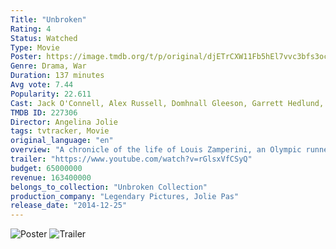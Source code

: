 ```yaml
---
Title: "Unbroken"
Rating: 4
Status: Watched
Type: Movie
Poster: https://image.tmdb.org/t/p/original/djETrCXW11Fb5hEl7vvc3bfs3oc.jpg
Genre: Drama, War
Duration: 137 minutes
Avg vote: 7.44
Popularity: 22.611
Cast: Jack O'Connell, Alex Russell, Domhnall Gleeson, Garrett Hedlund, MIYAVI, Finn Wittrock, Jai Courtney, Maddalena Ischiale, Vincenzo Amato, Sophie Dalah
TMDB ID: 227306
Director: Angelina Jolie
tags: tvtracker, Movie
original_language: "en"
overview: "A chronicle of the life of Louis Zamperini, an Olympic runner who was taken prisoner by Japanese forces during World War II."
trailer: "https://www.youtube.com/watch?v=rGlsxVfCSyQ"
budget: 65000000
revenue: 163400000
belongs_to_collection: "Unbroken Collection"
production_company: "Legendary Pictures, Jolie Pas"
release_date: "2014-12-25"
---
```

![Poster](https://image.tmdb.org/t/p/original/djETrCXW11Fb5hEl7vvc3bfs3oc.jpg)
![Trailer](https://www.youtube.com/watch?v=rGlsxVfCSyQ)